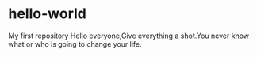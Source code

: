 # hello-world
My first repository 
Hello everyone,Give everything a shot.You never know what or who is going to change your life.
